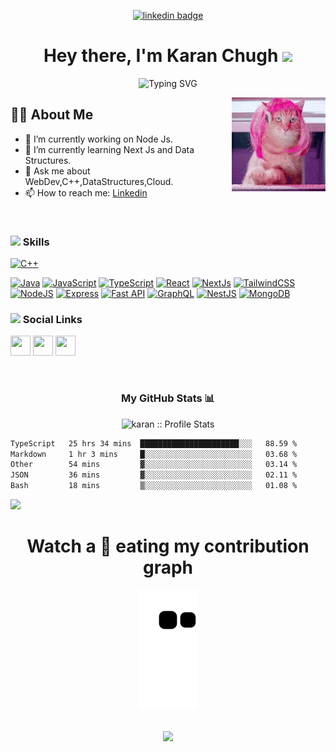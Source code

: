 <div align="center">
  
<!-- <img href="https://www.linkedin.com/in/nyctonio" src="https://img.shields.io/badge/Ritesh_Kumar-30302f?style=flat&logo=linkedin"/> -->
  
[![linkedin badge](https://img.shields.io/badge/karan-chugh-953500204?style=flat&logo=linkedin)](https://www.linkedin.com/in/karan-chugh-953500204)

<h1>Hey there, I'm Karan Chugh <img src="https://emojis.slackmojis.com/emojis/images/1531849430/4246/blob-sunglasses.gif?1531849430" width="40"/></h1>

![Typing SVG](https://readme-typing-svg.herokuapp.com?font=Robot-Bold&size=30&color=fff&center=true&vCenter=true&width=900&height=110&lines=Full+Stack+Developer;Problem+Solver;Freelancer;CSE+Sophomore)
  
</div>

<img align="right" src="./funny-animals-cats-typing.gif"/>

## 🙋‍♂️ About Me
- 🔭 I’m currently working on Node Js.
- 🌱 I’m currently learning Next Js and Data Structures.
- 💬 Ask me about WebDev,C++,DataStructures,Cloud.
- 📫 How to reach me: <a href="https://www.linkedin.com/in/karan-chugh-953500204/">Linkedin</a>


<br/>

### <img src="https://i.pinimg.com/originals/af/8a/27/af8a27bf984e189f6a6bd7a6922075c1.gif" height="40"/> Skills

<p align="left">
<a href="https://docs.microsoft.com/en-us/cpp/?view=msvc-170" target="_blank" rel="noreferrer"><img src="https://raw.githubusercontent.com/danielcranney/readme-generator/main/public/icons/skills/cplusplus-colored.svg" width="36" height="36" alt="C++" /></a>

<a href="https://www.oracle.com/java/" target="_blank" rel="noreferrer"><img src="https://raw.githubusercontent.com/danielcranney/readme-generator/main/public/icons/skills/java-colored.svg" width="36" height="36" alt="Java" /></a>
<a href="https://developer.mozilla.org/en-US/docs/Web/JavaScript" target="_blank" rel="noreferrer"><img src="https://raw.githubusercontent.com/danielcranney/readme-generator/main/public/icons/skills/javascript-colored.svg" width="36" height="36" alt="JavaScript" /></a>
<a href="https://www.typescriptlang.org/" target="_blank" rel="noreferrer"><img src="https://raw.githubusercontent.com/danielcranney/readme-generator/main/public/icons/skills/typescript-colored.svg" width="36" height="36" alt="TypeScript" /></a>
<a href="https://reactjs.org/" target="_blank" rel="noreferrer"><img src="https://raw.githubusercontent.com/danielcranney/readme-generator/main/public/icons/skills/react-colored.svg" width="36" height="36" alt="React" /></a>
<a href="https://nextjs.org/docs" target="_blank" rel="noreferrer"><img src="https://raw.githubusercontent.com/danielcranney/readme-generator/main/public/icons/skills/nextjs-colored-dark.svg" width="36" height="36" alt="NextJs" /></a>
<a href="https://tailwindcss.com/" target="_blank" rel="noreferrer"><img src="https://raw.githubusercontent.com/danielcranney/readme-generator/main/public/icons/skills/tailwindcss-colored.svg" width="36" height="36" alt="TailwindCSS" /></a>
<a href="https://nodejs.org/en/" target="_blank" rel="noreferrer"><img src="https://raw.githubusercontent.com/danielcranney/readme-generator/main/public/icons/skills/nodejs-colored.svg" width="36" height="36" alt="NodeJS" /></a>
<a href="https://expressjs.com/" target="_blank" rel="noreferrer"><img src="https://raw.githubusercontent.com/danielcranney/readme-generator/main/public/icons/skills/express-colored-dark.svg" width="36" height="36" alt="Express" /></a>
<a href="https://fastapi.tiangolo.com/" target="_blank" rel="noreferrer"><img src="https://raw.githubusercontent.com/danielcranney/readme-generator/main/public/icons/skills/fastapi-colored.svg" width="36" height="36" alt="Fast API" /></a>
<a href="https://graphql.org/" target="_blank" rel="noreferrer"><img src="https://raw.githubusercontent.com/danielcranney/readme-generator/main/public/icons/skills/graphql-colored.svg" width="36" height="36" alt="GraphQL" /></a>
<a href="https://docs.nestjs.com/" target="_blank" rel="noreferrer"><img src="https://raw.githubusercontent.com/danielcranney/readme-generator/main/public/icons/skills/nestjs-colored.svg" width="36" height="36" alt="NestJS" /></a>
<a href="https://www.mongodb.com/" target="_blank" rel="noreferrer"><img src="https://raw.githubusercontent.com/danielcranney/readme-generator/main/public/icons/skills/mongodb-colored.svg" width="36" height="36" alt="MongoDB" /></a>
</p>

### <img height="40" src="https://raw.githubusercontent.com/innng/innng/master/assets/kyubey.gif"/> Social Links

<p align="left"> 
  <a href="https://www.github.com/karanchugh02" target="_blank" rel="noreferrer"><img src="https://raw.githubusercontent.com/danielcranney/readme-generator/main/public/icons/socials/github-dark.svg" width="32" height="32" /></a> <a href="http://www.instagram.com/karanchugh02" target="_blank" rel="noreferrer"><img src="https://raw.githubusercontent.com/danielcranney/readme-generator/main/public/icons/socials/instagram.svg" width="32" height="32" /></a> <a href="https://www.linkedin.com/in/karan-chugh-953500204" target="_blank" rel="noreferrer"><img src="https://raw.githubusercontent.com/danielcranney/readme-generator/main/public/icons/socials/linkedin.svg" width="32" height="32" /></a>
</p>


<br>

<h3 align="center">My GitHub Stats 📊 </h3>
<p align="center">
  <img height="180em" src="https://github-readme-stats.vercel.app/api?username=karanchugh02&theme=tokyonight&show_icons=true&hide_border=true&count_private=true" alt="karan :: Profile Stats" />
</p>

<!-- <p align="center"> -->
 
<!--START_SECTION:waka-->

```txt
TypeScript   25 hrs 34 mins  ██████████████████████░░░   88.59 %
Markdown     1 hr 3 mins     █░░░░░░░░░░░░░░░░░░░░░░░░   03.68 %
Other        54 mins         ▓░░░░░░░░░░░░░░░░░░░░░░░░   03.14 %
JSON         36 mins         ▓░░░░░░░░░░░░░░░░░░░░░░░░   02.11 %
Bash         18 mins         ▒░░░░░░░░░░░░░░░░░░░░░░░░   01.08 %
```

<!--END_SECTION:waka-->

 
![](https://activity-graph.herokuapp.com/graph?username=karanchugh02&theme=github)
<h1 align = 'Center'>Watch a 🐍 eating my contribution graph</h1>
<p align="center">
  <img src="https://github.com/karanchugh02/karanchugh02/blob/output/github-contribution-grid-snake.svg" alt="snake"></center>
</p>
<!-- ![Github stats](https://github-readme-stats.vercel.app/api?username=karanchugh02)
 -->
 
 


</br>
<div align="center">
<img src="https://github-profile-trophy.vercel.app/?username=karanchugh02&theme=nord&no-frame=true&margin-w=10&column=7" />
</div>

